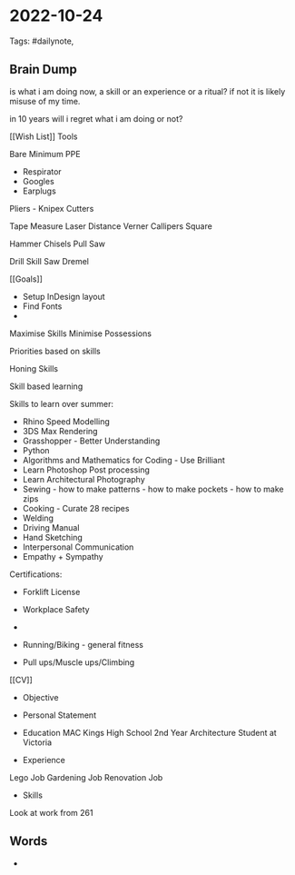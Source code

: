 # 2022-10-24
Tags: #dailynote,
## Brain Dump
is what i am doing now, a skill or an experience or a ritual?
if not it is likely misuse of my time.

in 10 years will i regret what i am doing or not?


 
[[Wish List]]
Tools

Bare Minimum
PPE
- Respirator
- Googles
- Earplugs

Pliers - Knipex
Cutters

Tape Measure
Laser Distance
Verner Callipers
Square

Hammer
Chisels
Pull Saw

Drill
Skill Saw
Dremel




[[Goals]]


- Setup InDesign layout
- Find Fonts
- 


Maximise Skills 
Minimise Possessions


Priorities based on skills


Honing Skills


Skill based learning 

Skills to learn over summer:
- Rhino Speed Modelling
- 3DS Max Rendering
- Grasshopper - Better Understanding
- Python
- Algorithms and Mathematics for Coding
		- Use Brilliant
- Learn Photoshop Post processing
- Learn Architectural Photography
- Sewing 
		- how to make patterns
		- how to make pockets
		- how to make zips
- Cooking
		- Curate 28 recipes
- Welding
- Driving Manual
- Hand Sketching
- Interpersonal Communication
- Empathy + Sympathy


Certifications:

- Forklift License
- Workplace Safety
- 

- Running/Biking - general fitness
- Pull ups/Muscle ups/Climbing



[[CV]]
- Objective
- Personal Statement
- Education
MAC
Kings High School
2nd Year Architecture Student at Victoria

- Experience

Lego Job
Gardening Job
Renovation Job


- Skills






Look at work from 261

## Words
- 


